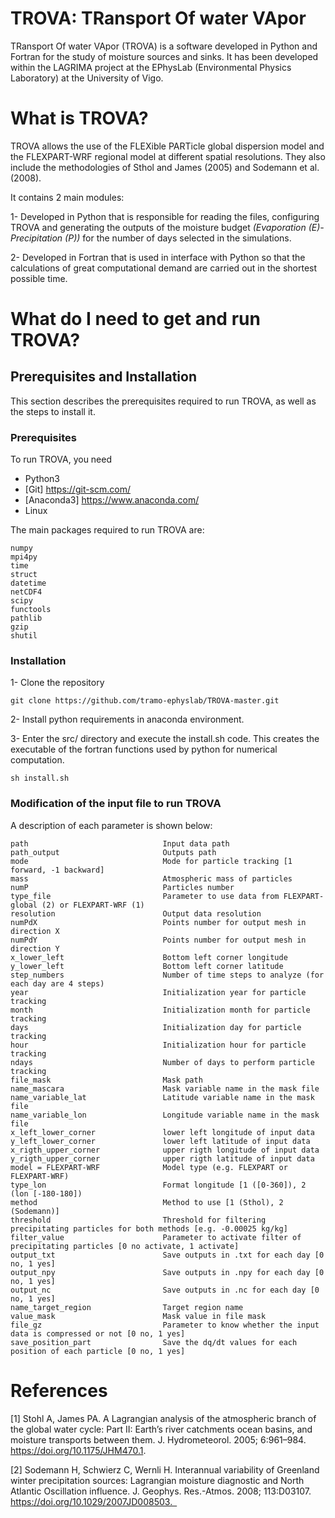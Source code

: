 # TROVA: TRansport Of water VApor

TRansport Of water VApor (TROVA) is a software developed in Python and Fortran for the study of moisture sources and sinks. It has been developed within the LAGRIMA project at the EPhysLab (Environmental Physics Laboratory) at the University of Vigo.

# What is TROVA?

TROVA allows the use of the FLEXible PARTicle global dispersion model and the FLEXPART-WRF regional model at different spatial resolutions. They also include the methodologies of Sthol and James (2005) and Sodemann et al. (2008). 

It contains 2 main modules:

1- Developed in Python that is responsible for reading the files, configuring TROVA and generating the outputs of the moisture budget *(Evaporation (E)-Precipitation (P))* for the number of days selected in the simulations.

2- Developed in Fortran that is used in interface with Python so that the calculations of great computational demand are carried out in the shortest possible time.


# What do I need to get and run TROVA?
## Prerequisites and Installation
This section describes the prerequisites required to run TROVA, as well as the steps to install it.

### Prerequisites

To run TROVA, you need
* Python3
* [Git] https://git-scm.com/
* [Anaconda3] https://www.anaconda.com/
* Linux

The main packages required to run TROVA are:
```
numpy 
mpi4py 
time
struct
datetime
netCDF4 
scipy
functools
pathlib 
gzip
shutil
```
### Installation
 1- Clone the repository 
 ```
 git clone https://github.com/tramo-ephyslab/TROVA-master.git
 ```
 2- Install python requirements in anaconda environment.
 
 3- Enter the src/ directory and execute the install.sh code. This creates the executable of the fortran functions used by python for numerical computation.
 ```
 sh install.sh
 ```
 
### Modification of the input file to run TROVA

A description of each parameter is shown below:
 ```
 path                              Input data path
 path_output                       Outputs path
 mode                              Mode for particle tracking [1 forward, -1 backward]
 mass                              Atmospheric mass of particles
 numP                              Particles number
 type_file                         Parameter to use data from FLEXPART-global (2) or FLEXPART-WRF (1)
 resolution                        Output data resolution 
 numPdX                            Points number for output mesh in direction X
 numPdY                            Points number for output mesh in direction Y
 x_lower_left                      Bottom left corner longitude
 y_lower_left                      Bottom left corner latitude
 step_numbers                      Number of time steps to analyze (for each day are 4 steps)
 year                              Initialization year for particle tracking  
 month                             Initialization month for particle tracking 
 days                              Initialization day for particle tracking   
 hour                              Initialization hour for particle tracking 
 ndays                             Number of days to perform particle tracking
 file_mask                         Mask path 
 name_mascara                      Mask variable name in the mask file
 name_variable_lat                 Latitude variable name in the mask file
 name_variable_lon                 Longitude variable name in the mask file
 x_left_lower_corner               lower left longitude of input data
 y_left_lower_corner               lower left latitude of input data
 x_rigth_upper_corner              upper rigth longitude of input data
 y_rigth_upper_corner              upper rigth latitude of input data
 model = FLEXPART-WRF              Model type (e.g. FLEXPART or FLEXPART-WRF)
 type_lon                          Format longitude [1 ([0-360]), 2 (lon [-180-180])
 method                            Method to use [1 (Sthol), 2 (Sodemann)]
 threshold                         Threshold for filtering precipitating particles for both methods [e.g. -0.00025 kg/kg]
 filter_value                      Parameter to activate filter of precipitating particles [0 no activate, 1 activate]
 output_txt                        Save outputs in .txt for each day [0 no, 1 yes]
 output_npy                        Save outputs in .npy for each day [0 no, 1 yes] 
 output_nc                         Save outputs in .nc for each day [0 no, 1 yes] 
 name_target_region                Target region name
 value_mask                        Mask value in file mask
 file_gz                           Parameter to know whether the input data is compressed or not [0 no, 1 yes]
 save_position_part                Save the dq/dt values for each position of each particle [0 no, 1 yes]
```

 
# References
[1] Stohl A, James PA. A Lagrangian analysis of the atmospheric branch of the global water cycle: Part II: Earth’s river catchments ocean basins, and moisture transports between them. J. Hydrometeorol. 2005; 6:961–984. https://doi.org/10.1175/JHM470.1.

[2] Sodemann H, Schwierz C, Wernli H. Interannual variability of Greenland winter precipitation sources: Lagrangian moisture diagnostic and North Atlantic Oscillation influence. J. Geophys. Res.-Atmos. 2008; 113:D03107. https://doi.org/10.1029/2007JD008503. 
